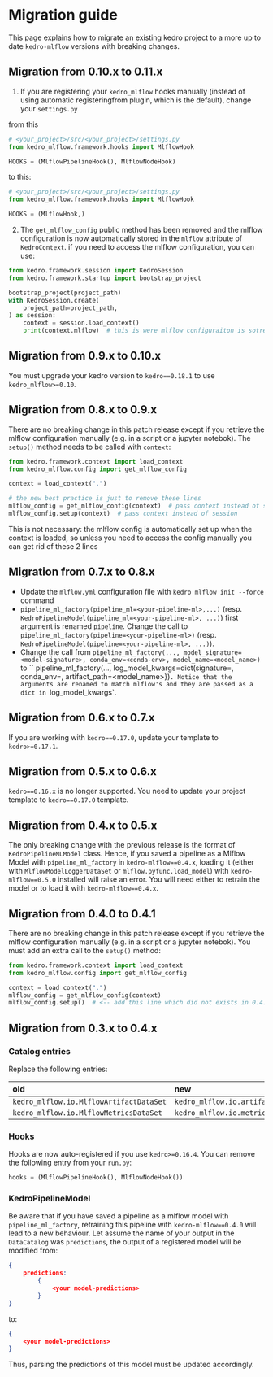 # Migration guide

This page explains how to migrate an existing kedro project to a more up to date `kedro-mlflow` versions with breaking changes.

## Migration from 0.10.x to 0.11.x

1. If you are registering your ``kedro_mlflow`` hooks manually (instead of using automatic registeringfrom plugin, which is the default), change your ``settings.py``

from this

```python
# <your_project>/src/<your_project>/settings.py
from kedro_mlflow.framework.hooks import MlflowHook

HOOKS = (MlflowPipelineHook(), MlflowNodeHook)
```

to this:
```python
# <your_project>/src/<your_project>/settings.py
from kedro_mlflow.framework.hooks import MlflowHook

HOOKS = (MlflowHook,)
```

2. The `get_mlflow_config` public method has been removed and the mlflow configuration is now automatically stored in the ``mlflow`` attribute of ``KedroContext``. if you need to access the mlflow configuration, you can use:

```python
from kedro.framework.session import KedroSession
from kedro.framework.startup import bootstrap_project

bootstrap_project(project_path)
with KedroSession.create(
    project_path=project_path,
) as session:
    context = session.load_context()
    print(context.mlflow)  # this is were mlflow configuraiton is sotred
```


## Migration from 0.9.x to 0.10.x

You must upgrade your kedro version to ``kedro==0.18.1`` to use ``kedro_mlflow>=0.10``.

## Migration from 0.8.x to 0.9.x

There are no breaking change in this patch release except if you retrieve the mlflow configuration manually (e.g. in a script or a jupyter notebok). The ``setup()`` method needs to be called with ``context``:

```python
from kedro.framework.context import load_context
from kedro_mlflow.config import get_mlflow_config

context = load_context(".")

# the new best practice is just to remove these lines
mlflow_config = get_mlflow_config(context)  # pass context instead of session
mlflow_config.setup(context)  # pass context instead of session
```

This is not necessary: the mlflow config is automatically set up when the context is loaded, so unless you need to access the config manually you can get rid of these 2 lines

## Migration from 0.7.x to 0.8.x

- Update the ``mlflow.yml`` configuration file with ``kedro mlflow init --force`` command
- `pipeline_ml_factory(pipeline_ml=<your-pipeline-ml>,...)` (resp. `KedroPipelineModel(pipeline_ml=<your-pipeline-ml>, ...)`) first argument is renamed `pipeline`. Change the call to `pipeline_ml_factory(pipeline=<your-pipeline-ml>)` (resp. `KedroPipelineModel(pipeline=<your-pipeline-ml>, ...)`).
- Change the call from `pipeline_ml_factory(..., model_signature=<model-signature>, conda_env=<conda-env>, model_name=<model_name>)` to `` pipeline_ml_factory(..., log_model_kwargs=dict(signature=<model-signature>, conda_env=<conda-env>, artifact_path=<model_name>})`. Notice that the arguments are renamed to match mlflow's and they are passed as a dict in `log_model_kwargs`.


## Migration from 0.6.x to 0.7.x

If you are working with ``kedro==0.17.0``, update your template to ``kedro>=0.17.1``.

## Migration from 0.5.x to 0.6.x

``kedro==0.16.x`` is no longer supported. You need to update your project template to ``kedro==0.17.0`` template.

## Migration from 0.4.x to 0.5.x

The only breaking change with the previous release is the format of ``KedroPipelineMLModel`` class. Hence, if you saved a pipeline as a Mlflow Model with `pipeline_ml_factory` in ``kedro-mlflow==0.4.x``, loading it (either with ``MlflowModelLoggerDataSet`` or ``mlflow.pyfunc.load_model``) with ``kedro-mlflow==0.5.0`` installed will raise an error. You will need either to retrain the model or to load it with ``kedro-mlflow==0.4.x``.

## Migration from 0.4.0 to 0.4.1

There are no breaking change in this patch release except if you retrieve the mlflow configuration manually (e.g. in a script or a jupyter notebok). You must add an extra call to the ``setup()`` method:

```python
from kedro.framework.context import load_context
from kedro_mlflow.config import get_mlflow_config

context = load_context(".")
mlflow_config = get_mlflow_config(context)
mlflow_config.setup()  # <-- add this line which did not exists in 0.4.0
```

## Migration from 0.3.x to 0.4.x

### Catalog entries

Replace the following entries:

| old                                     | new                                               |
| :-------------------------------------- | :------------------------------------------------ |
| `kedro_mlflow.io.MlflowArtifactDataSet` | `kedro_mlflow.io.artifacts.MlflowArtifactDataSet` |
| `kedro_mlflow.io.MlflowMetricsDataSet`  | `kedro_mlflow.io.metrics.MlflowMetricsDataSet`    |

### Hooks

Hooks are now auto-registered if you use `kedro>=0.16.4`. You can remove the following entry from your `run.py`:

```python
hooks = (MlflowPipelineHook(), MlflowNodeHook())
```

### KedroPipelineModel

Be aware that if you have saved a pipeline as a mlflow model with `pipeline_ml_factory`, retraining this pipeline with `kedro-mlflow==0.4.0` will lead to a new behaviour. Let assume the name of your output in the `DataCatalog` was `predictions`, the output of a registered model will be modified from:

```json
{
    predictions:
        {
            <your model-predictions>
        }
}
```

to:

```json
{
    <your model-predictions>
}
```

Thus, parsing the predictions of this model must be updated accordingly.
